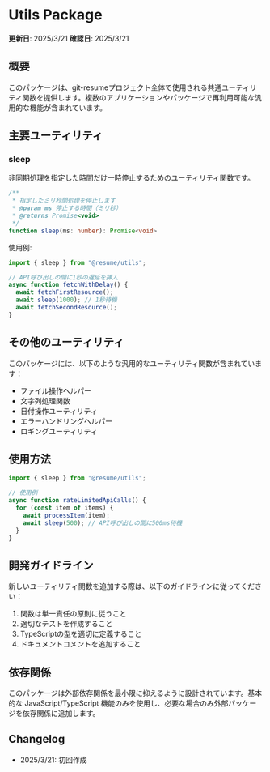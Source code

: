 # Utils Package

**更新日**: 2025/3/21
**確認日**: 2025/3/21

## 概要

このパッケージは、git-resumeプロジェクト全体で使用される共通ユーティリティ関数を提供します。複数のアプリケーションやパッケージで再利用可能な汎用的な機能が含まれています。

## 主要ユーティリティ

### sleep

非同期処理を指定した時間だけ一時停止するためのユーティリティ関数です。

```typescript
/**
 * 指定したミリ秒間処理を停止します
 * @param ms 停止する時間（ミリ秒）
 * @returns Promise<void>
 */
function sleep(ms: number): Promise<void>
```

使用例:
```typescript
import { sleep } from "@resume/utils";

// API呼び出しの間に1秒の遅延を挿入
async function fetchWithDelay() {
  await fetchFirstResource();
  await sleep(1000); // 1秒待機
  await fetchSecondResource();
}
```

## その他のユーティリティ

このパッケージには、以下のような汎用的なユーティリティ関数が含まれています：

- ファイル操作ヘルパー
- 文字列処理関数
- 日付操作ユーティリティ
- エラーハンドリングヘルパー
- ロギングユーティリティ

## 使用方法

```typescript
import { sleep } from "@resume/utils";

// 使用例
async function rateLimitedApiCalls() {
  for (const item of items) {
    await processItem(item);
    await sleep(500); // API呼び出しの間に500ms待機
  }
}
```

## 開発ガイドライン

新しいユーティリティ関数を追加する際は、以下のガイドラインに従ってください：

1. 関数は単一責任の原則に従うこと
2. 適切なテストを作成すること
3. TypeScriptの型を適切に定義すること
4. ドキュメントコメントを追加すること

## 依存関係

このパッケージは外部依存関係を最小限に抑えるように設計されています。基本的な JavaScript/TypeScript 機能のみを使用し、必要な場合のみ外部パッケージを依存関係に追加します。

## Changelog

- 2025/3/21: 初回作成
